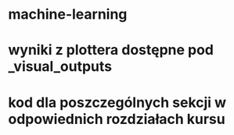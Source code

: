 # machine-learning
# wyniki z plottera dostępne pod _visual_outputs
# kod dla poszczególnych sekcji w odpowiednich rozdziałach kursu

